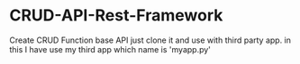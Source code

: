 # CRUD-API-Rest-Framework
Create CRUD Function base API just clone it and use with third party app. in this I have use my third app which name is 'myapp.py'
